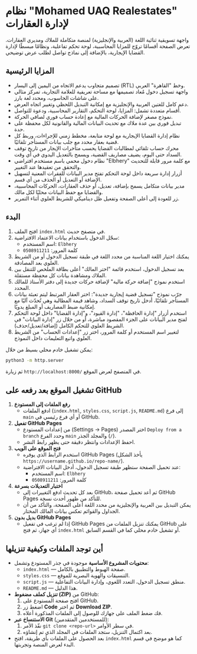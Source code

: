 # نظام "Mohamed UAQ Realestates" لإدارة العقارات

واجهة تسويقية ثنائية اللغة (العربية والإنجليزية) لمنصة متكاملة للملاك ومديري العقارات. تعرض الصفحة أقسامًا تروّج للمزايا المحاسبية، لوحة تحكم تفاعلية، ونظامًا مبسطًا لإدارة القضايا الإيجارية، بالإضافة إلى نماذج تواصل لطلب عرض توضيحي.

## المزايا الرئيسية
- تصميم متجاوب يدعم الاتجاه من اليمين إلى اليسار (RTL) وخط "القاهرة" العربي.
- واجهة تسجيل دخول مُعاد تصميمها مع مساحة تعريفية للعلامة التجارية، تمركز مثالي على شاشات الحاسوب، ومحدد لغة بارز.
- دعم كامل للغتين العربية والإنجليزية مع إمكانية التبديل اللحظي وتغيير اتجاه العرض.
- أقسام متعددة تشمل: المزايا، لوحة التحكم، التقارير المحاسبية، ودعوة للتواصل.
- نموذج مصغر لإضافة الحركات المالية مع إعادة حساب فوري لصافي الحركة.
- تبديل فوري بين عدة ملاك مع تحديث البيانات المالية والقانونية لكل محفظة على حدة.
- نظام إدارة القضايا الإيجارية مع لوحة متابعة، مخطط زمني للإجراءات، وربط كل قضية بعقار محدد مع جلب بيانات المستأجر تلقائيًا.
- محرك حساب تلقائي لمطالبات القضايا يحسب متأخرات الإيجار من تاريخ توقف السداد حتى اليوم، يضيف مصاريف القضية، ويسمح بالتعديل اليدوي في أي وقت.
- نظام دخول محمي باسم مستخدم افتراضي "Elbhery" مع كلمة مرور قابلة للتحديث والتحقق من تعقيدها عند التغيير.
- أزرار إدارة سريعة داخل لوحة التحكم تفتح مدير البيانات للفقرات المعنية لتسهيل الإضافة أو التعديل أو الحذف من أي قسم.
- مدير بيانات متكامل يسمح بإضافة، تعديل، أو حذف العقارات، الحركات المحاسبية، والقضايا مع حفظ البيانات محليًا لكل مالك.
- زر للعودة إلى أعلى الصفحة وتفعيل ظل ديناميكي للشريط العلوي أثناء التمرير.

## البدء
1. افتح الملف `index.html` في متصفح حديث.
2. سجّل الدخول باستخدام بيانات الاعتماد الافتراضية:
   - اسم المستخدم: `Elbhery`
   - كلمة المرور: `0508911211`
3. يمكنك اختيار اللغة المناسبة من محدد اللغة في طبقة تسجيل الدخول أو من الشريط العلوي بعد المصادقة.
4. بعد تسجيل الدخول، استخدم قائمة "اختر المالك" أعلى بطاقة الملخص للتنقل بين الملاك ومشاهدة بيانات كل محفظة مستقلة.
5. استخدم نموذج "إضافة حركة مالية" لإضافة حركات جديدة إلى دفتر الأستاذ للمالك المحدد.
6. جرّب نموذج "تسجيل قضية إيجارية جديدة": اختر العقار المرتبط ليتم تعبئة بيانات المستأجر تلقائيًا، أدخل تاريخ توقف السداد، وشاهد قيمة المطالبة وهي تُحدّث آليًا مع إمكانية ضبط المصاريف أو المبلغ يدويًا.
7. استخدم أزرار "إدارة الحافظة"، "إدارة القيود"، و"إدارة القضايا" داخل لوحة التحكم لفتح مدير البيانات على الجزء المقصود مباشرة، أو من خلال زر "إدارة البيانات" في الشريط العلوي للتحكم الكامل (إضافة/تعديل/حذف).
8. لتغيير اسم المستخدم أو كلمة المرور، اختر زر "إعدادات الحساب" من الشريط العلوي واتبع التعليمات داخل النموذج.

يمكن تشغيل خادم محلي بسيط من خلال:

```bash
python3 -m http.server
```

ثم زيارة `http://localhost:8000/` في المتصفح لعرض الموقع.

## تشغيل الموقع بعد رفعه على GitHub
1. **رفع الملفات إلى المستودع**
   - ادفع الملفات (`index.html`, `styles.css`, `script.js`, `README.md`) إلى فرع `main` أو أي فرع رئيسي في GitHub.
2. **تفعيل GitHub Pages**
   - من إعدادات المستودع (Settings → Pages) اختر المصدر `Deploy from a branch` وحدد الفرع `main` والمجلد الجذر (`/`).
   - احفظ الإعدادات وانتظر دقيقة حتى يظهر رابط النشر.
3. **فتح الموقع على الويب**
   - استخدم الرابط الذي يوفره GitHub Pages (يأخذ الشكل `https://username.github.io/repo-name/`).
   - عند تحميل الصفحة ستظهر طبقة تسجيل الدخول، أدخل البيانات الافتراضية:
     - اسم المستخدم: `Elbhery`
     - كلمة المرور: `0508911211`
4. **اختبار التعديلات بسرعة**
   - بعد كل تحديث ادفع التغييرات إلى GitHub، ثم أعد تحميل صفحة GitHub Pages للتأكد من ظهور أحدث نسخة.
   - يمكن التبديل بين العربية والإنجليزية من محدد اللغة أعلى الصفحة، والتأكد من أن الجداول والقوائم تعكس بيانات المالك المختار.
5. **بديل بدون GitHub Pages**
   - إذا لم ترغب في تفعيل GitHub Pages يمكنك تنزيل الملفات من GitHub على أي جهاز، ثم فتح `index.html` أو تشغيل خادم محلي كما في القسم السابق.

## أين توجد الملفات وكيفية تنزيلها
- **محتويات المشروع الأساسية** موجودة في جذر المستودع وتشمل:
  - `index.html` — صفحة الهبوط والتطبيق بالكامل.
  - `styles.css` — التنسيقات والهوية البصرية للموقع.
  - `script.js` — منطق تسجيل الدخول، التعدد اللغوي، وإدارة البيانات التفاعلية.
  - `README.md` — هذا الدليل.
- **تنزيل كملف مضغوط (ZIP)** من GitHub:
  1. افتح صفحة المستودع على GitHub.
  2. اضغط زر **Code** ثم اختر **Download ZIP**.
  3. فك ضغط الملف على جهازك للوصول إلى الملفات المذكورة أعلاه.
- **الاستنساخ عبر Git** (للمستخدمين المتقدمين):
  1. نفّذ الأمر `git clone <repo-url>` في سطر الأوامر.
  2. بعد اكتمال التنزيل، ستجد الملفات في المجلد الذي تم إنشاؤه.
- بعد الحصول على الملفات بأي طريقة، افتح `index.html` كما هو موضح في قسم البدء لعرض المنصة وتجربتها.
